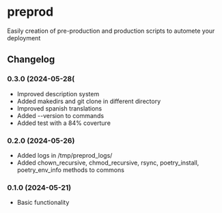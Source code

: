 # preprod
Easily creation of pre-production and production scripts to automete your deployment

## Changelog

### 0.3.0 (2024-05-28(
- Improved description system
- Added makedirs and git clone in different directory
- Improved spanish translations
- Added --version to commands
- Added test with a 84% coverture

### 0.2.0 (2024-05-26)
- Added logs in /tmp/preprod_logs/
- Added chown_recursive, chmod_recursive, rsync, poetry_install, poetry_env_info methods to commons

### 0.1.0 (2024-05-21)
- Basic functionality